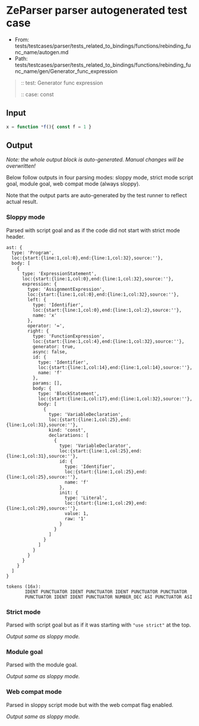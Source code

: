 # ZeParser parser autogenerated test case

- From: tests/testcases/parser/tests_related_to_bindings/functions/rebinding_func_name/autogen.md
- Path: tests/testcases/parser/tests_related_to_bindings/functions/rebinding_func_name/gen/Generator_func_expression

> :: test: Generator func expression
>
> :: case: const

## Input


`````js
x = function *f(){ const f = 1 }
`````

## Output

_Note: the whole output block is auto-generated. Manual changes will be overwritten!_

Below follow outputs in four parsing modes: sloppy mode, strict mode script goal, module goal, web compat mode (always sloppy).

Note that the output parts are auto-generated by the test runner to reflect actual result.

### Sloppy mode

Parsed with script goal and as if the code did not start with strict mode header.

`````
ast: {
  type: 'Program',
  loc:{start:{line:1,col:0},end:{line:1,col:32},source:''},
  body: [
    {
      type: 'ExpressionStatement',
      loc:{start:{line:1,col:0},end:{line:1,col:32},source:''},
      expression: {
        type: 'AssignmentExpression',
        loc:{start:{line:1,col:0},end:{line:1,col:32},source:''},
        left: {
          type: 'Identifier',
          loc:{start:{line:1,col:0},end:{line:1,col:2},source:''},
          name: 'x'
        },
        operator: '=',
        right: {
          type: 'FunctionExpression',
          loc:{start:{line:1,col:4},end:{line:1,col:32},source:''},
          generator: true,
          async: false,
          id: {
            type: 'Identifier',
            loc:{start:{line:1,col:14},end:{line:1,col:14},source:''},
            name: 'f'
          },
          params: [],
          body: {
            type: 'BlockStatement',
            loc:{start:{line:1,col:17},end:{line:1,col:32},source:''},
            body: [
              {
                type: 'VariableDeclaration',
                loc:{start:{line:1,col:25},end:{line:1,col:31},source:''},
                kind: 'const',
                declarations: [
                  {
                    type: 'VariableDeclarator',
                    loc:{start:{line:1,col:25},end:{line:1,col:31},source:''},
                    id: {
                      type: 'Identifier',
                      loc:{start:{line:1,col:25},end:{line:1,col:25},source:''},
                      name: 'f'
                    },
                    init: {
                      type: 'Literal',
                      loc:{start:{line:1,col:29},end:{line:1,col:29},source:''},
                      value: 1,
                      raw: '1'
                    }
                  }
                ]
              }
            ]
          }
        }
      }
    }
  ]
}

tokens (16x):
       IDENT PUNCTUATOR IDENT PUNCTUATOR IDENT PUNCTUATOR PUNCTUATOR
       PUNCTUATOR IDENT IDENT PUNCTUATOR NUMBER_DEC ASI PUNCTUATOR ASI
`````

### Strict mode

Parsed with script goal but as if it was starting with `"use strict"` at the top.

_Output same as sloppy mode._

### Module goal

Parsed with the module goal.

_Output same as sloppy mode._

### Web compat mode

Parsed in sloppy script mode but with the web compat flag enabled.

_Output same as sloppy mode._
